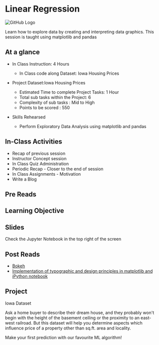 # Linear Regression
![GitHub Logo](https://s3.ap-south-1.amazonaws.com/greyatom-social/GreyAtom-logo.png)

Learn how to explore data by creating and interpreting data graphics. This session is taught using matplotlib and pandas

## At a glance
* In Class Instruction: 4 Hours
  * In Class code along Dataset: Iowa Housing Prices
  
* Project Dataset:Iowa Housing Prices
  * Estimated Time to complete Project Tasks: 1 Hour
  * Total sub tasks within the Project: 6
  * Complexity of sub tasks : Mid to High
  * Points to be scored : 550
  

* Skills Rehearsed
  * Perform Exploratory Data Analysis using matplotlib and pandas

## In-Class Activities
* Recap of previous session
* Instructor Concept session
* In Class Quiz Administration
* Periodic Recap - Closer to the end of session
* In Class Assignments - Motivation
* Write a Blog


## Pre Reads



## Learning Objective



## Slides
Check the Jupyter Notebook in the top right of the screen


## Post Reads
* [Bokeh](https://github.com/ContinuumIO/bokeh)
* [Implementation of typographic and design principles in matplotlib and iPython notebook](http://nbviewer.ipython.org/gist/olgabot/5357268)



## Project 
Iowa Dataset

Ask a home buyer to describe their dream house, and they probably won't begin with the height of the basement ceiling or the proximity to an east-west railroad. But this dataset will help you determine aspects which influence price of a property other than sq.ft. area and locality. 

Make your first prediction with our favourite ML algorithm!

